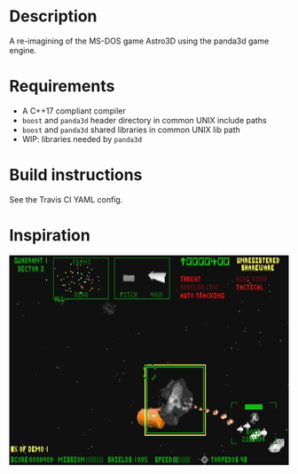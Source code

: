 # Description
A re-imagining of the MS-DOS game Astro3D using the panda3d game engine.

# Requirements
- A C++17 compliant compiler
- `boost` and `panda3d` header directory in common UNIX include paths
- `boost` and `panda3d` shared libraries in common UNIX lib path
- WIP: libraries needed by `panda3d`

# Build instructions
See the Travis CI YAML config.

# Inspiration
![MS-DOS Astro3D](astro3d_original.jpg)
